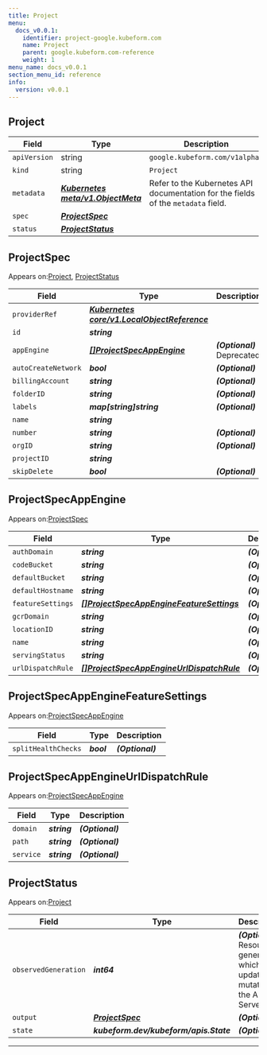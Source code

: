 ```yaml
---
title: Project
menu:
  docs_v0.0.1:
    identifier: project-google.kubeform.com
    name: Project
    parent: google.kubeform.com-reference
    weight: 1
menu_name: docs_v0.0.1
section_menu_id: reference
info:
  version: v0.0.1
---
```


## Project
| Field | Type | Description |
| ------ | ----- | ----------- |
| `apiVersion` | string | `google.kubeform.com/v1alpha1` |
|    `kind` | string | `Project` |
| `metadata` | ***[Kubernetes meta/v1.ObjectMeta](https://kubernetes.io/docs/reference/generated/kubernetes-api/v1.13/#objectmeta-v1-meta)***|Refer to the Kubernetes API documentation for the fields of the `metadata` field.|
| `spec` | ***[ProjectSpec](#projectspec)***||
| `status` | ***[ProjectStatus](#projectstatus)***||
## ProjectSpec

Appears on:[Project](#project), [ProjectStatus](#projectstatus)

| Field | Type | Description |
| ------ | ----- | ----------- |
| `providerRef` | ***[Kubernetes core/v1.LocalObjectReference](https://kubernetes.io/docs/reference/generated/kubernetes-api/v1.13/#localobjectreference-v1-core)***||
| `id` | ***string***||
| `appEngine` | ***[[]ProjectSpecAppEngine](#projectspecappengine)***| ***(Optional)*** Deprecated|
| `autoCreateNetwork` | ***bool***| ***(Optional)*** |
| `billingAccount` | ***string***| ***(Optional)*** |
| `folderID` | ***string***| ***(Optional)*** |
| `labels` | ***map[string]string***| ***(Optional)*** |
| `name` | ***string***||
| `number` | ***string***| ***(Optional)*** |
| `orgID` | ***string***| ***(Optional)*** |
| `projectID` | ***string***||
| `skipDelete` | ***bool***| ***(Optional)*** |
## ProjectSpecAppEngine

Appears on:[ProjectSpec](#projectspec)

| Field | Type | Description |
| ------ | ----- | ----------- |
| `authDomain` | ***string***| ***(Optional)*** |
| `codeBucket` | ***string***| ***(Optional)*** |
| `defaultBucket` | ***string***| ***(Optional)*** |
| `defaultHostname` | ***string***| ***(Optional)*** |
| `featureSettings` | ***[[]ProjectSpecAppEngineFeatureSettings](#projectspecappenginefeaturesettings)***| ***(Optional)*** |
| `gcrDomain` | ***string***| ***(Optional)*** |
| `locationID` | ***string***| ***(Optional)*** |
| `name` | ***string***| ***(Optional)*** |
| `servingStatus` | ***string***| ***(Optional)*** |
| `urlDispatchRule` | ***[[]ProjectSpecAppEngineUrlDispatchRule](#projectspecappengineurldispatchrule)***| ***(Optional)*** |
## ProjectSpecAppEngineFeatureSettings

Appears on:[ProjectSpecAppEngine](#projectspecappengine)

| Field | Type | Description |
| ------ | ----- | ----------- |
| `splitHealthChecks` | ***bool***| ***(Optional)*** |
## ProjectSpecAppEngineUrlDispatchRule

Appears on:[ProjectSpecAppEngine](#projectspecappengine)

| Field | Type | Description |
| ------ | ----- | ----------- |
| `domain` | ***string***| ***(Optional)*** |
| `path` | ***string***| ***(Optional)*** |
| `service` | ***string***| ***(Optional)*** |
## ProjectStatus

Appears on:[Project](#project)

| Field | Type | Description |
| ------ | ----- | ----------- |
| `observedGeneration` | ***int64***| ***(Optional)*** Resource generation, which is updated on mutation by the API Server.|
| `output` | ***[ProjectSpec](#projectspec)***| ***(Optional)*** |
| `state` | ***kubeform.dev/kubeform/apis.State***| ***(Optional)*** |
---
